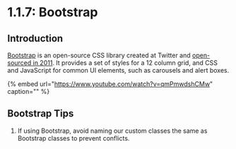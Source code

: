 # 1.1.7: Bootstrap

## Introduction

[Bootstrap](https://getbootstrap.com/) is an open-source CSS library created at Twitter and [open-sourced in 2011](https://en.wikipedia.org/wiki/Bootstrap_%28front-end_framework%29). It provides a set of styles for a 12 column grid, and CSS and JavaScript for common UI elements, such as carousels and alert boxes.

{% embed url="https://www.youtube.com/watch?v=qmPmwdshCMw" caption="" %}

## Bootstrap Tips

1. If using Bootstrap, avoid naming our custom classes the same as Bootstrap classes to prevent conflicts.



